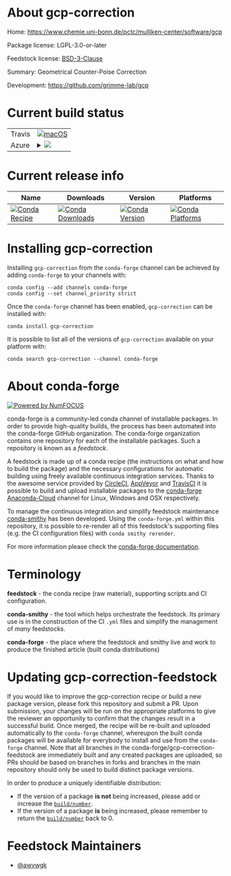 About gcp-correction
====================

Home: https://www.chemie.uni-bonn.de/pctc/mulliken-center/software/gcp

Package license: LGPL-3.0-or-later

Feedstock license: [BSD-3-Clause](https://github.com/conda-forge/gcp-correction-feedstock/blob/master/LICENSE.txt)

Summary: Geometrical Counter-Poise Correction

Development: https://github.com/grimme-lab/gcp

Current build status
====================


<table><tr>
    <td>Travis</td>
    <td>
      <a href="https://travis-ci.com/conda-forge/gcp-correction-feedstock">
        <img alt="macOS" src="https://img.shields.io/travis/com/conda-forge/gcp-correction-feedstock/master.svg?label=macOS">
      </a>
    </td>
  </tr>
    
  <tr>
    <td>Azure</td>
    <td>
      <details>
        <summary>
          <a href="https://dev.azure.com/conda-forge/feedstock-builds/_build/latest?definitionId=11846&branchName=master">
            <img src="https://dev.azure.com/conda-forge/feedstock-builds/_apis/build/status/gcp-correction-feedstock?branchName=master">
          </a>
        </summary>
        <table>
          <thead><tr><th>Variant</th><th>Status</th></tr></thead>
          <tbody><tr>
              <td>linux_64</td>
              <td>
                <a href="https://dev.azure.com/conda-forge/feedstock-builds/_build/latest?definitionId=11846&branchName=master">
                  <img src="https://dev.azure.com/conda-forge/feedstock-builds/_apis/build/status/gcp-correction-feedstock?branchName=master&jobName=linux&configuration=linux_64_" alt="variant">
                </a>
              </td>
            </tr><tr>
              <td>linux_aarch64</td>
              <td>
                <a href="https://dev.azure.com/conda-forge/feedstock-builds/_build/latest?definitionId=11846&branchName=master">
                  <img src="https://dev.azure.com/conda-forge/feedstock-builds/_apis/build/status/gcp-correction-feedstock?branchName=master&jobName=linux&configuration=linux_aarch64_" alt="variant">
                </a>
              </td>
            </tr><tr>
              <td>linux_ppc64le</td>
              <td>
                <a href="https://dev.azure.com/conda-forge/feedstock-builds/_build/latest?definitionId=11846&branchName=master">
                  <img src="https://dev.azure.com/conda-forge/feedstock-builds/_apis/build/status/gcp-correction-feedstock?branchName=master&jobName=linux&configuration=linux_ppc64le_" alt="variant">
                </a>
              </td>
            </tr><tr>
              <td>osx_64</td>
              <td>
                <a href="https://dev.azure.com/conda-forge/feedstock-builds/_build/latest?definitionId=11846&branchName=master">
                  <img src="https://dev.azure.com/conda-forge/feedstock-builds/_apis/build/status/gcp-correction-feedstock?branchName=master&jobName=osx&configuration=osx_64_" alt="variant">
                </a>
              </td>
            </tr>
          </tbody>
        </table>
      </details>
    </td>
  </tr>
</table>

Current release info
====================

| Name | Downloads | Version | Platforms |
| --- | --- | --- | --- |
| [![Conda Recipe](https://img.shields.io/badge/recipe-gcp--correction-green.svg)](https://anaconda.org/conda-forge/gcp-correction) | [![Conda Downloads](https://img.shields.io/conda/dn/conda-forge/gcp-correction.svg)](https://anaconda.org/conda-forge/gcp-correction) | [![Conda Version](https://img.shields.io/conda/vn/conda-forge/gcp-correction.svg)](https://anaconda.org/conda-forge/gcp-correction) | [![Conda Platforms](https://img.shields.io/conda/pn/conda-forge/gcp-correction.svg)](https://anaconda.org/conda-forge/gcp-correction) |

Installing gcp-correction
=========================

Installing `gcp-correction` from the `conda-forge` channel can be achieved by adding `conda-forge` to your channels with:

```
conda config --add channels conda-forge
conda config --set channel_priority strict
```

Once the `conda-forge` channel has been enabled, `gcp-correction` can be installed with:

```
conda install gcp-correction
```

It is possible to list all of the versions of `gcp-correction` available on your platform with:

```
conda search gcp-correction --channel conda-forge
```


About conda-forge
=================

[![Powered by
NumFOCUS](https://img.shields.io/badge/powered%20by-NumFOCUS-orange.svg?style=flat&colorA=E1523D&colorB=007D8A)](https://numfocus.org)

conda-forge is a community-led conda channel of installable packages.
In order to provide high-quality builds, the process has been automated into the
conda-forge GitHub organization. The conda-forge organization contains one repository
for each of the installable packages. Such a repository is known as a *feedstock*.

A feedstock is made up of a conda recipe (the instructions on what and how to build
the package) and the necessary configurations for automatic building using freely
available continuous integration services. Thanks to the awesome service provided by
[CircleCI](https://circleci.com/), [AppVeyor](https://www.appveyor.com/)
and [TravisCI](https://travis-ci.com/) it is possible to build and upload installable
packages to the [conda-forge](https://anaconda.org/conda-forge)
[Anaconda-Cloud](https://anaconda.org/) channel for Linux, Windows and OSX respectively.

To manage the continuous integration and simplify feedstock maintenance
[conda-smithy](https://github.com/conda-forge/conda-smithy) has been developed.
Using the ``conda-forge.yml`` within this repository, it is possible to re-render all of
this feedstock's supporting files (e.g. the CI configuration files) with ``conda smithy rerender``.

For more information please check the [conda-forge documentation](https://conda-forge.org/docs/).

Terminology
===========

**feedstock** - the conda recipe (raw material), supporting scripts and CI configuration.

**conda-smithy** - the tool which helps orchestrate the feedstock.
                   Its primary use is in the construction of the CI ``.yml`` files
                   and simplify the management of *many* feedstocks.

**conda-forge** - the place where the feedstock and smithy live and work to
                  produce the finished article (built conda distributions)


Updating gcp-correction-feedstock
=================================

If you would like to improve the gcp-correction recipe or build a new
package version, please fork this repository and submit a PR. Upon submission,
your changes will be run on the appropriate platforms to give the reviewer an
opportunity to confirm that the changes result in a successful build. Once
merged, the recipe will be re-built and uploaded automatically to the
`conda-forge` channel, whereupon the built conda packages will be available for
everybody to install and use from the `conda-forge` channel.
Note that all branches in the conda-forge/gcp-correction-feedstock are
immediately built and any created packages are uploaded, so PRs should be based
on branches in forks and branches in the main repository should only be used to
build distinct package versions.

In order to produce a uniquely identifiable distribution:
 * If the version of a package **is not** being increased, please add or increase
   the [``build/number``](https://docs.conda.io/projects/conda-build/en/latest/resources/define-metadata.html#build-number-and-string).
 * If the version of a package **is** being increased, please remember to return
   the [``build/number``](https://docs.conda.io/projects/conda-build/en/latest/resources/define-metadata.html#build-number-and-string)
   back to 0.

Feedstock Maintainers
=====================

* [@awvwgk](https://github.com/awvwgk/)


